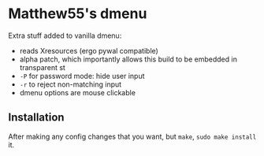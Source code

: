 # Matthew55's dmenu

Extra stuff added to vanilla dmenu:

- reads Xresources (ergo pywal compatible)
- alpha patch, which importantly allows this build to be embedded in transparent st
- `-P` for password mode: hide user input
- `-r` to reject non-matching input
- dmenu options are mouse clickable

## Installation

After making any config changes that you want, but `make`, `sudo make install` it.
